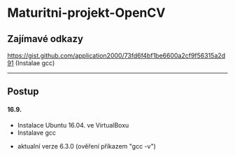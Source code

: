 # Maturitni-projekt-OpenCV

## Zajímavé odkazy 
https://gist.github.com/application2000/73fd6f4bf1be6600a2cf9f56315a2d91 (Instalae gcc)

---

## Postup
#### 16.9.
* Instalace Ubuntu 16.04. ve VirtualBoxu
* Instalave gcc
- aktualní verze 6.3.0 (ověření příkazem "gcc -v")
